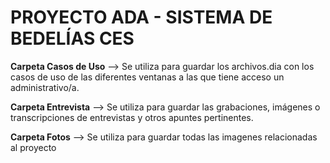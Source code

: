 # PROYECTO ADA - SISTEMA DE BEDELÍAS CES


**Carpeta Casos de Uso** --> Se utiliza para guardar los archivos.dia con los casos de uso de las diferentes ventanas a las que tiene acceso un administrativo/a.

**Carpeta Entrevista** --> Se utiliza para guardar las grabaciones, imágenes o transcripciones de entrevistas y otros apuntes pertinentes.

**Carpeta Fotos** --> Se utiliza para guardar todas las imagenes relacionadas al proyecto
